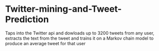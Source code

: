# Twitter-mining-and-Tweet-Prediction
Taps into the Twitter api and dowloads up to 3200 tweets from any user, extracts the text from the tweet and trains it on a Markov chain model to produce an average tweet for that user
